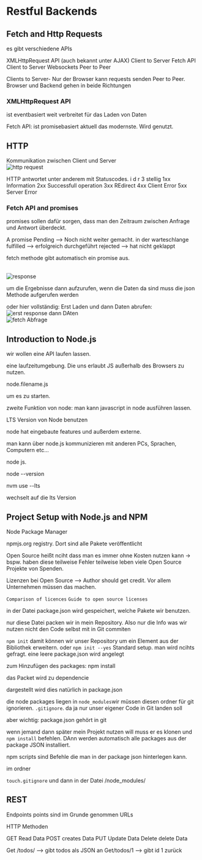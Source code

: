 # Restful Backends
## Fetch and Http Requests

es gibt verschiedene APIs

XMLHttpRequest API (auch bekannt unter AJAX)        Client to Server
Fetch API               Client to Server
Websockets              Peer to Peer

Clients to Server- Nur der Browser kann requests senden
Peer to Peer. Browser und Backend gehen in beide Richtungen



### XMLHttpRequest API
ist eventbasiert
weit verbreitet für das Laden von Daten


Fetch API:
ist promisebasiert
aktuell das modernste. Wird genutzt.


## HTTP
Kommunikation zwischen Client und Server <br>
![http request](https://user-images.githubusercontent.com/104325830/173789685-e8079627-8da4-4879-9b28-907500256d13.JPG) <br>

HTTP antwortet unter anderem mit Statuscodes. i d r 3 stellig
1xx Information
2xx Successfull operation
3xx REdirect
4xx Client Error
5xx Server Error


### Fetch API and promises
promises sollen dafür sorgen, dass man den Zeitraum zwischen Anfrage und Antwort überdeckt.

A promise
Pending --> Noch nicht weiter gemacht. in der warteschlange
fulfilled --> erfolgreich durchgeführt
rejected --> hat nicht geklappt


fetch methode gibt automatisch ein promise aus.

<br>![response](https://user-images.githubusercontent.com/104325830/173799377-ffd3cbc6-5701-495a-9f44-e54332081e39.JPG) <br>

um die Ergebnisse dann aufzurufen, wenn die Daten da sind muss die json Methode aufgerufen werden

oder hier vollständig: Erst Laden und dann Daten abrufen:
<br>![erst response dann DAten](https://user-images.githubusercontent.com/104325830/173800018-5791465e-2e54-445d-8589-ebc5942c9661.JPG)
<br>
![fetch Abfrage](https://user-images.githubusercontent.com/104325830/173803016-5c9433d5-88fc-4dbf-bae8-d7c32b56f907.JPG)
<br>

## Introduction to Node.js

wir wollen eine API laufen lassen.

eine laufzeitumgebung. Die uns erlaubt JS außerhalb des Browsers zu nutzen.

node.filename.js

um es zu starten.

zweite Funktion von node:
man kann javascript in node ausführen lassen.


LTS Version von Node benutzen

node hat eingebaute features und außerdem externe.

man kann über node.js kommunizieren mit anderen PCs, Sprachen, Computern etc...






node js.

node --version

nvm use --lts

wechselt auf die lts Version




## Project Setup with Node.js and NPM

Node Package Manager

npmjs.org registry. Dort sind alle Pakete veröffentlicht

Open Source heißt nciht dass man es immer ohne Kosten nutzen kann -> bspw. haben diese teilweise Fehler
teilweise leben viele Open Source Projekte von Spenden.

Lizenzen bei Open Source --> Author should get credit. Vor allem Unternehmen müssen das machen.

`Comparison of licences`
`Guide to open source licenses`


in der Datei package.json wird gespeichert, welche Pakete wir benutzen.

nur diese Datei packen wir in mein Repository. Also nur die Info was wir nutzen nicht den Code selbst mit in Git commiten


`npm init` damit können wir unser Repository um ein Element aus der Bibliothek erweitern.
oder 
`npm init --yes` Standard setup. man wird ncihts gefragt. eine leere package.json wird angelegt


zum Hinzufügen des packages:
npm install <packageName>
  
  das Packet wird zu dependencie
 

dargestellt wird dies natürlich in package.json
  
die node packages liegen in `node_modules`wir müssen diesen ordner für git ignorieren. `.gitignore`. da ja nur unser eigener Code in Git landen soll
  
  aber wichtig: package.json gehört in git
  

wenn jemand dann später mein Projekt nutzen will muss er es klonen und `npm install` befehlen. DAnn werden automatisch alle packages aus der package JSON installiert.
  
  
  npm scripts sind Befehle die man in der package json hinterlegen kann.
  
  
  im ordner
  
  `touch.gitignore`
   und dann in der Datei
  /node_modules/
  
  

  
## REST
  
  Endpoints points sind im Grunde genommen URLs
  
  HTTP Methoden
  
  GET Read Data
  POST creates Data
  PUT Update Data
  Delete delete Data


Get /todos/  --> gibt todos als JSON an
Get/todos/1 --> gibt id 1 zurück










